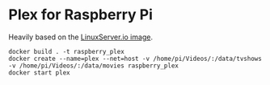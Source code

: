 # Plex for Raspberry Pi

Heavily based on the [LinuxServer.io image](https://store.docker.com/community/images/linuxserver/plex).

```
docker build . -t raspberry_plex
docker create --name=plex --net=host -v /home/pi/Videos/:/data/tvshows -v /home/pi/Videos/:/data/movies raspberry_plex
docker start plex
```
